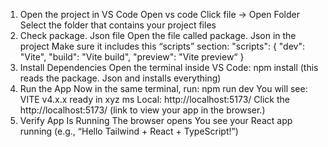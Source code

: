 1. Open the project in VS Code 
Open vs code
Click file -> Open Folder
Select the folder that contains your project files
2. Check package. Json file
Open the file called package. Json in the project 
Make sure it includes this “scripts” section:
      "scripts": {
                       "dev": "Vite", 
                       "build": "Vite build", 
                       "preview": "Vite preview“
                     }
3. Install Dependencies
Open the terminal inside VS Code:
     npm install (this reads the package. Json and installs everything)
4. Run the App
Now in the same terminal, run:
     npm run dev
You will see:
     VITE v4.x.x  ready in xyz ms
     Local:   http://localhost:5173/
     Click the http://localhost:5173/   (link to view your app in the browser.)
5. Verify App Is Running
The browser opens
You see your React app running (e.g., “Hello Tailwind + React + TypeScript!”)

